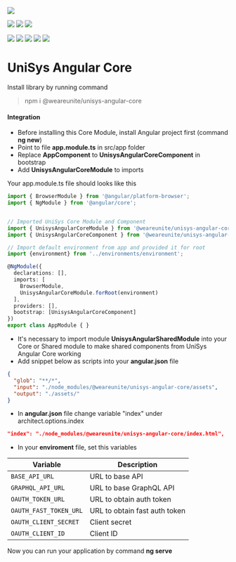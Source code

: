 [![](https://img.shields.io/badge/platform-unisys-orange.svg?style=for-the-badge)](https://unite.sk)

![](https://img.shields.io/npm/v/@weareunite/unisys-angular-core.svg?style=flat-square&colorB=red)
![](https://img.shields.io/npm/l/@weareunite/unisys-angular-core.svg?style=flat-square&colorB=red)
![](https://img.shields.io/npm/dt/@weareunite/unisys-angular-core.svg?style=flat-square&colorB=red)

![](https://img.shields.io/github/tag/weareunite/unisys-angular-core.svg?style=flat-square&colorB=blue&label=github)
![](https://img.shields.io/github/last-commit/weareunite/unisys-angular-core.svg?style=flat-square&colorB=blue)
![](https://img.shields.io/github/languages/code-size/weareunite/unisys-angular-core.svg?style=flat-square&colorB=blue)
![](https://img.shields.io/github/repo-size/weareunite/unisys-angular-core.svg?style=flat-square&colorB=blue)
![](https://img.shields.io/github/languages/count/weareunite/unisys-angular-core.svg?style=flat-square&colorB=blue)
# UniSys Angular Core
Install library by running command
> npm i @weareunite/unisys-angular-core

#### Integration
* Before installing this Core Module, install Angular project first (command **ng new**)
* Point to file **app.module.ts** in src/app folder
* Replace **AppComponent** to **UnisysAngularCoreComponent** in bootstrap
* Add **UnisysAngularCoreModule** to imports

Your app.module.ts file should looks like this

```typescript
import { BrowserModule } from '@angular/platform-browser';
import { NgModule } from '@angular/core';


// Imported UniSys Core Module and Component
import { UnisysAngularCoreModule } from '@weareunite/unisys-angular-core';
import { UnisysAngularCoreComponent } from '@weareunite/unisys-angular-core';

// Import default environment from app and provided it for root
import {environment} from '../environments/environment';

@NgModule({
  declarations: [],
  imports: [
    BrowserModule,
    UnisysAngularCoreModule.forRoot(environment)
  ],
  providers: [],
  bootstrap: [UnisysAngularCoreComponent]
})
export class AppModule { }

```

* It's necessary to import module **UnisysAngularSharedModule** into your Core or Shared module to make shared components from UniSys Angular Core working
* Add snippet below as scripts into your **angular.json** file

```json
{
  "glob": "**/*",
  "input": "./node_modules/@weareunite/unisys-angular-core/assets",
  "output": "./assets/"
}
```              
* In **angular.json** file change variable "index" under architect.options.index

```json
"index": "./node_modules/@weareunite/unisys-angular-core/index.html",
```

* In your **enviroment** file, set this variables

Variable | Description
--- | --- 
`BASE_API_URL` | URL to base API
`GRAPHQL_API_URL` | URL to base GraphQL API
`OAUTH_TOKEN_URL` | URL to obtain auth token
`OAUTH_FAST_TOKEN_URL` | URL to obtain fast auth token
`OAUTH_CLIENT_SECRET` | Client secret
`OAUTH_CLIENT_ID` | Client ID

Now you can run your application by command **ng serve**
